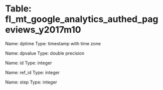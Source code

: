 Table: fl_mt_google_analytics_authed_pageviews_y2017m10
=======================================================

Name: dptime
Type: timestamp with time zone

Name: dpvalue
Type: double precision

Name: id
Type: integer

Name: ref_id
Type: integer

Name: step
Type: integer

